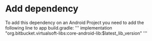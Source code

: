 # Add dependency

To add this dependency on an Android Project you need to add the following line to app build.gradle:
'''
implementation "org.bitbucket.virtualsoft-libs:core-android-lib:$latest_lib_version"
'''
